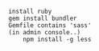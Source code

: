 
    install ruby
    gem install bundler
    Gemfile contains 'sass'
    (in admin console..)
        npm install -g less
